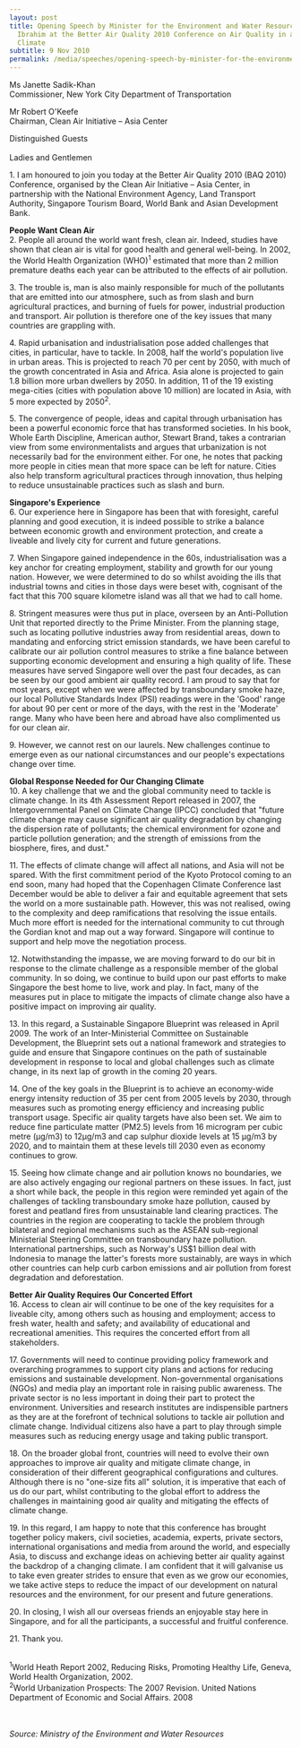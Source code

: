 ```yaml
---
layout: post
title: Opening Speech by Minister for the Environment and Water Resources Yaacob
  Ibrahim at the Better Air Quality 2010 Conference on Air Quality in a Changing
  Climate
subtitle: 9 Nov 2010
permalink: /media/speeches/opening-speech-by-minister-for-the-environment-and-water-resources-yaacob-ibrahim-at-the-better-air-quality-2010-conference-on-air-quality-in-a-changing-climate-9-november-2010/
---
```

Ms Janette Sadik-Khan  
Commissioner, New York City Department of Transportation

Mr Robert O'Keefe  
Chairman, Clean Air Initiative – Asia Center

Distinguished Guests
<br><br>
Ladies and Gentlemen

1\. I am honoured to join you today at the Better Air Quality 2010 (BAQ 2010) Conference, organised by the Clean Air Initiative – Asia Center, in partnership with the National Environment Agency, Land Transport Authority, Singapore Tourism Board, World Bank and Asian Development Bank.

**People Want Clean Air**  
2\. People all around the world want fresh, clean air. Indeed, studies have shown that clean air is vital for good health and general well-being. In 2002, the World Health Organization (WHO)<sup>1</sup> estimated that more than 2 million premature deaths each year can be attributed to the effects of air pollution.

3\. The trouble is, man is also mainly responsible for much of the pollutants that are emitted into our atmosphere, such as from slash and burn agricultural practices, and burning of fuels for power, industrial production and transport. Air pollution is therefore one of the key issues that many countries are grappling with.

4\. Rapid urbanisation and industrialisation pose added challenges that cities, in particular, have to tackle. In 2008, half the world's population live in urban areas. This is projected to reach 70 per cent by 2050, with much of the growth concentrated in Asia and Africa. Asia alone is projected to gain 1.8 billion more urban dwellers by 2050. In addition, 11 of the 19 existing mega-cities (cities with population above 10 million) are located in Asia, with 5 more expected by 2050<sup>2</sup>.

5\. The convergence of people, ideas and capital through urbanisation has been a powerful economic force that has transformed societies. In his book, Whole Earth Discipline, American author, Stewart Brand, takes a contrarian view from some environmentalists and argues that urbanization is not necessarily bad for the environment either. For one, he notes that packing more people in cities mean that more space can be left for nature. Cities also help transform agricultural practices through innovation, thus helping to reduce unsustainable practices such as slash and burn.

**Singapore's Experience**  
6\. Our experience here in Singapore has been that with foresight, careful planning and good execution, it is indeed possible to strike a balance between economic growth and environment protection, and create a liveable and lively city for current and future generations.

7\. When Singapore gained independence in the 60s, industrialisation was a key anchor for creating employment, stability and growth for our young nation. However, we were determined to do so whilst avoiding the ills that industrial towns and cities in those days were beset with, cognisant of the fact that this 700 square kilometre island was all that we had to call home.

8\. Stringent measures were thus put in place, overseen by an Anti-Pollution Unit that reported directly to the Prime Minister. From the planning stage, such as locating pollutive industries away from residential areas, down to mandating and enforcing strict emission standards, we have been careful to calibrate our air pollution control measures to strike a fine balance between supporting economic development and ensuring a high quality of life. These measures have served Singapore well over the past four decades, as can be seen by our good ambient air quality record. I am proud to say that for most years, except when we were affected by transboundary smoke haze, our local Pollutive Standards Index (PSI) readings were in the 'Good' range for about 90 per cent or more of the days, with the rest in the 'Moderate' range. Many who have been here and abroad have also complimented us for our clean air.

9\. However, we cannot rest on our laurels. New challenges continue to emerge even as our national circumstances and our people's expectations change over time.

**Global Response Needed for Our Changing Climate**  
10\. A key challenge that we and the global community need to tackle is climate change. In its 4th Assessment Report released in 2007, the Intergovernmental Panel on Climate Change (IPCC) concluded that "future climate change may cause significant air quality degradation by changing the dispersion rate of pollutants; the chemical environment for ozone and particle pollution generation; and the strength of emissions from the biosphere, fires, and dust."

11\. The effects of climate change will affect all nations, and Asia will not be spared. With the first commitment period of the Kyoto Protocol coming to an end soon, many had hoped that the Copenhagen Climate Conference last December would be able to deliver a fair and equitable agreement that sets the world on a more sustainable path. However, this was not realised, owing to the complexity and deep ramifications that resolving the issue entails. Much more effort is needed for the international community to cut through the Gordian knot and map out a way forward. Singapore will continue to support and help move the negotiation process.

12\. Notwithstanding the impasse, we are moving forward to do our bit in response to the climate challenge as a responsible member of the global community. In so doing, we continue to build upon our past efforts to make Singapore the best home to live, work and play. In fact, many of the measures put in place to mitigate the impacts of climate change also have a positive impact on improving air quality.

13\. In this regard, a Sustainable Singapore Blueprint was released in April 2009. The work of an Inter-Ministerial Committee on Sustainable Development, the Blueprint sets out a national framework and strategies to guide and ensure that Singapore continues on the path of sustainable development in response to local and global challenges such as climate change, in its next lap of growth in the coming 20 years.

14\. One of the key goals in the Blueprint is to achieve an economy-wide energy intensity reduction of 35 per cent from 2005 levels by 2030, through measures such as promoting energy efficiency and increasing public transport usage. Specific air quality targets have also been set. We aim to reduce fine particulate matter (PM2.5) levels from 16 microgram per cubic metre (µg/m3) to 12µg/m3 and cap sulphur dioxide levels at 15 µg/m3 by 2020, and to maintain them at these levels till 2030 even as economy continues to grow.

15\. Seeing how climate change and air pollution knows no boundaries, we are also actively engaging our regional partners on these issues. In fact, just a short while back, the people in this region were reminded yet again of the challenges of tackling transboundary smoke haze pollution, caused by forest and peatland fires from unsustainable land clearing practices. The countries in the region are cooperating to tackle the problem through bilateral and regional mechanisms such as the ASEAN sub-regional Ministerial Steering Committee on transboundary haze pollution. International partnerships, such as Norway's US$1 billion deal with Indonesia to manage the latter's forests more sustainably, are ways in which other countries can help curb carbon emissions and air pollution from forest degradation and deforestation.

**Better Air Quality Requires Our Concerted Effort**  
16\. Access to clean air will continue to be one of the key requisites for a liveable city, among others such as housing and employment; access to fresh water, health and safety; and availability of educational and recreational amenities. This requires the concerted effort from all stakeholders.

17\. Governments will need to continue providing policy framework and overarching programmes to support city plans and actions for reducing emissions and sustainable development. Non-governmental organisations (NGOs) and media play an important role in raising public awareness. The private sector is no less important in doing their part to protect the environment. Universities and research institutes are indispensible partners as they are at the forefront of technical solutions to tackle air pollution and climate change. Individual citizens also have a part to play through simple measures such as reducing energy usage and taking public transport.

18\. On the broader global front, countries will need to evolve their own approaches to improve air quality and mitigate climate change, in consideration of their different geographical configurations and cultures. Although there is no "one-size fits all" solution, it is imperative that each of us do our part, whilst contributing to the global effort to address the challenges in maintaining good air quality and mitigating the effects of climate change.

19\. In this regard, I am happy to note that this conference has brought together policy makers, civil societies, academia, experts, private sectors, international organisations and media from around the world, and especially Asia, to discuss and exchange ideas on achieving better air quality against the backdrop of a changing climate. I am confident that it will galvanise us to take even greater strides to ensure that even as we grow our economies, we take active steps to reduce the impact of our development on natural resources and the environment, for our present and future generations.

20\. In closing, I wish all our overseas friends an enjoyable stay here in Singapore, and for all the participants, a successful and fruitful conference.

21\. Thank you.
<br><br>

<sup>1</sup>World Heath Report 2002, Reducing Risks, Promoting Healthy Life, Geneva, World Health Organization, 2002.  
<sup>2</sup>World Urbanization Prospects: The 2007 Revision. United Nations Department of Economic and Social Affairs. 2008
<br><br><br>


*Source: Ministry of the Environment and Water Resources*